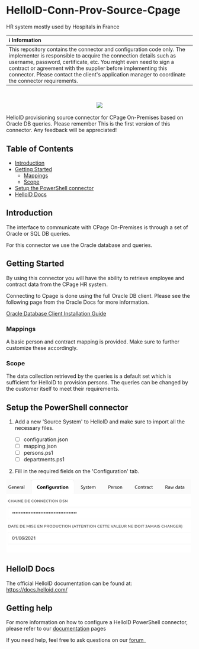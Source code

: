 # HelloID-Conn-Prov-Source-Cpage
HR system mostly used by Hospitals in France

| :information_source: Information |
|:---------------------------|
| This repository contains the connector and configuration code only. The implementer is responsible to acquire the connection details such as username, password, certificate, etc. You might even need to sign a contract or agreement with the supplier before implementing this connector. Please contact the client's application manager to coordinate the connector requirements.       |
<br />
<p align="center">
  <img src="https://www.cpage.fr/app/uploads/2022/07/logo.svg" width="500">
</p>

HelloID provisioning source connector for CPage On-Premises based on Oracle DB queries.
Please remember This is the first version of this connector. Any feedback will be appreciated!

<!-- TABLE OF CONTENTS -->
## Table of Contents
* [Introduction](#introduction)
* [Getting Started](#getting-started)
  * [Mappings](#mappings)
  * [Scope](#scope)
* [Setup the PowerShell connector](#setup-the-powershell-connector)
* [HelloID Docs](#setup-the-powershell-connector)


## Introduction
The interface to communicate with CPage On-Premises is through a set of Oracle or SQL DB queries.

For this connector we use the Oracle database and queries.

<!-- GETTING STARTED -->
## Getting Started

By using this connector you will have the ability to retrieve employee and contract data from the CPage HR system.

Connecting to Cpage is done using the full Oracle DB client. 
Please see the following page from the Oracle Docs for more information.

[Oracle Database Client Installation Guide](https://docs.oracle.com/cd/E11882_01/install.112/e47959/install.htm#NTCLI1280)

### Mappings
A basic person and contract mapping is provided. Make sure to further customize these accordingly.

### Scope

The data collection retrieved by the queries is a default set which is sufficient for HelloID to provision persons.
The queries can be changed by the customer itself to meet their requirements.

<!-- USAGE EXAMPLES -->
## Setup the PowerShell connector

1. Add a new 'Source System' to HelloID and make sure to import all the necessary files.

    - [ ] configuration.json
    - [ ] mapping.json
    - [ ] persons.ps1
    - [ ] departments.ps1

2. Fill in the required fields on the 'Configuration' tab.

<p align="left">
  <img src="./assets/config.png" width="500">
</p>


## HelloID Docs
The official HelloID documentation can be found at: https://docs.helloid.com/

## Getting help

For more information on how to configure a HelloID PowerShell connector, please refer to our [documentation](https://docs.helloid.com/hc/en-us/articles/360012557600-Configure-a-custom-PowerShell-source-system) pages

If you need help, feel free to ask questions on our [forum](https://forum.helloid.com)_
